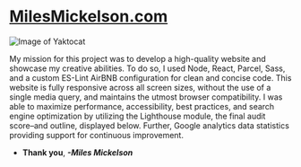 # **[MilesMickelson.com](https://milesmickelson.com)**

![Image of Yaktocat](https://octodex.github.com/images/yaktocat.png)

My mission for this project was to develop a high-quality website and showcase my creative abilities. 
To do so, I used Node, React, Parcel, Sass, and a custom ES-Lint AirBNB configuration for clean and 
concise code. This website is fully responsive across all screen sizes, without the use of a single 
media query, and maintains the utmost browser compatibility. I was able to maximize performance, 
accessibility, best practices, and search engine optimization by utilizing the Lighthouse module, the 
final audit score–and outline, displayed below. Further, Google analytics data statistics providing 
support for continuous improvement.

* **Thank you**, ***-Miles Mickelson***
